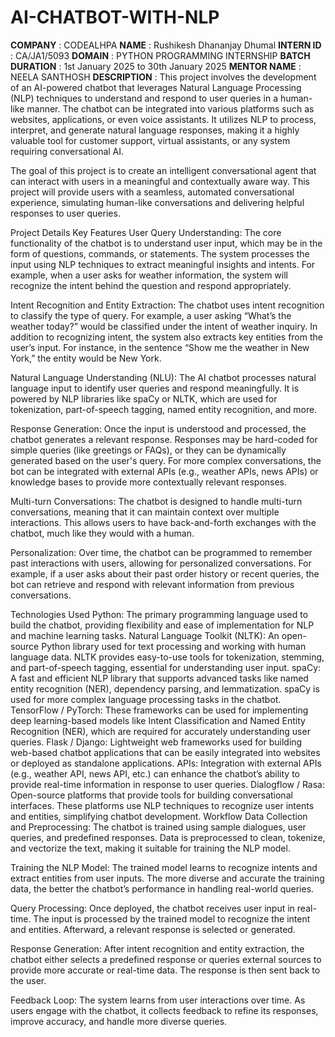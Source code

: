 # AI-CHATBOT-WITH-NLP
**COMPANY** : CODEALHPA
**NAME** : Rushikesh Dhananjay Dhumal 
**INTERN ID** : CA/JA1/5093
**DOMAIN** : PYTHON PROGRAMMING INTERNSHIP
**BATCH DURATION** : 1st January 2025 to 30th January 2025
**MENTOR NAME** : NEELA SANTHOSH
**DESCRIPTION** : This project involves the development of an AI-powered chatbot that leverages Natural Language Processing (NLP) techniques to understand and respond to user queries in a human-like manner. The chatbot can be integrated into various platforms such as websites, applications, or even voice assistants. It utilizes NLP to process, interpret, and generate natural language responses, making it a highly valuable tool for customer support, virtual assistants, or any system requiring conversational AI.

The goal of this project is to create an intelligent conversational agent that can interact with users in a meaningful and contextually aware way. This project will provide users with a seamless, automated conversational experience, simulating human-like conversations and delivering helpful responses to user queries.

Project Details
Key Features
User Query Understanding: The core functionality of the chatbot is to understand user input, which may be in the form of questions, commands, or statements. The system processes the input using NLP techniques to extract meaningful insights and intents. For example, when a user asks for weather information, the system will recognize the intent behind the question and respond appropriately.

Intent Recognition and Entity Extraction: The chatbot uses intent recognition to classify the type of query. For example, a user asking “What’s the weather today?” would be classified under the intent of weather inquiry. In addition to recognizing intent, the system also extracts key entities from the user’s input. For instance, in the sentence “Show me the weather in New York,” the entity would be New York.

Natural Language Understanding (NLU): The AI chatbot processes natural language input to identify user queries and respond meaningfully. It is powered by NLP libraries like spaCy or NLTK, which are used for tokenization, part-of-speech tagging, named entity recognition, and more.

Response Generation: Once the input is understood and processed, the chatbot generates a relevant response. Responses may be hard-coded for simple queries (like greetings or FAQs), or they can be dynamically generated based on the user's query. For more complex conversations, the bot can be integrated with external APIs (e.g., weather APIs, news APIs) or knowledge bases to provide more contextually relevant responses.

Multi-turn Conversations: The chatbot is designed to handle multi-turn conversations, meaning that it can maintain context over multiple interactions. This allows users to have back-and-forth exchanges with the chatbot, much like they would with a human.

Personalization: Over time, the chatbot can be programmed to remember past interactions with users, allowing for personalized conversations. For example, if a user asks about their past order history or recent queries, the bot can retrieve and respond with relevant information from previous conversations.

Technologies Used
Python: The primary programming language used to build the chatbot, providing flexibility and ease of implementation for NLP and machine learning tasks.
Natural Language Toolkit (NLTK): An open-source Python library used for text processing and working with human language data. NLTK provides easy-to-use tools for tokenization, stemming, and part-of-speech tagging, essential for understanding user input.
spaCy: A fast and efficient NLP library that supports advanced tasks like named entity recognition (NER), dependency parsing, and lemmatization. spaCy is used for more complex language processing tasks in the chatbot.
TensorFlow / PyTorch: These frameworks can be used for implementing deep learning-based models like Intent Classification and Named Entity Recognition (NER), which are required for accurately understanding user queries.
Flask / Django: Lightweight web frameworks used for building web-based chatbot applications that can be easily integrated into websites or deployed as standalone applications.
APIs: Integration with external APIs (e.g., weather API, news API, etc.) can enhance the chatbot’s ability to provide real-time information in response to user queries.
Dialogflow / Rasa: Open-source platforms that provide tools for building conversational interfaces. These platforms use NLP techniques to recognize user intents and entities, simplifying chatbot development.
Workflow
Data Collection and Preprocessing: The chatbot is trained using sample dialogues, user queries, and predefined responses. Data is preprocessed to clean, tokenize, and vectorize the text, making it suitable for training the NLP model.

Training the NLP Model: The trained model learns to recognize intents and extract entities from user inputs. The more diverse and accurate the training data, the better the chatbot’s performance in handling real-world queries.

Query Processing: Once deployed, the chatbot receives user input in real-time. The input is processed by the trained model to recognize the intent and entities. Afterward, a relevant response is selected or generated.

Response Generation: After intent recognition and entity extraction, the chatbot either selects a predefined response or queries external sources to provide more accurate or real-time data. The response is then sent back to the user.

Feedback Loop: The system learns from user interactions over time. As users engage with the chatbot, it collects feedback to refine its responses, improve accuracy, and handle more diverse queries.

